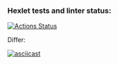 ### Hexlet tests and linter status:
[![Actions Status](https://github.com/Vyacheslavkor/php-project-48/workflows/hexlet-check/badge.svg)](https://github.com/Vyacheslavkor/php-project-48/actions)

Differ:

[![asciicast](https://asciinema.org/a/539035.svg)](https://asciinema.org/a/539035)
